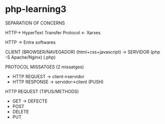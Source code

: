 # php-learning3

SEPARATION OF CONCERNS


HTTP-> HyperText Transfer Protocol <- Xarxes


HTTP -> Entre softwares

CLIENT (BROWSER/NAVEGADOR) (html+css+javascript) -> SERVIDOR (php -S Apache/Nginx) (.php)
                 
PROTOCOL MISSATGES (2 missatges) 
                 
- HTTP REQUEST -> client->servidor
- HTTP RESPONSE -> servidor->client (PUSH)

HTTP REQUEST (TIPUS/METHODS)

- GET -> DEFECTE
- POST
- DELETE
- PUT